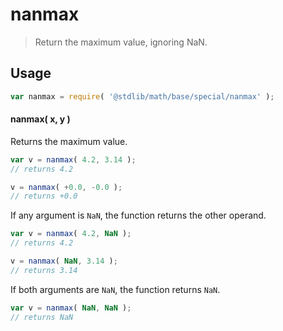 <!--

@license Apache-2.0

Copyright (c) 2024 The Stdlib Authors.

Licensed under the Apache License, Version 2.0 (the "License");
you may not use this file except in compliance with the License.
You may obtain a copy of the License at

   http://www.apache.org/licenses/LICENSE-2.0

Unless required by applicable law or agreed to in writing, software
distributed under the License is distributed on an "AS IS" BASIS,
WITHOUT WARRANTIES OR CONDITIONS OF ANY KIND, either express or implied.
See the License for the specific language governing permissions and
limitations under the License.

-->

# nanmax

> Return the maximum value, ignoring NaN.

<!-- Section to include introductory text. Make sure to keep an empty line after the intro `section` element and another before the `/section` close. -->

<section class="intro">

</section>

<!-- /.intro -->

<!-- Package usage documentation. -->

<section class="usage">

## Usage

```javascript
var nanmax = require( '@stdlib/math/base/special/nanmax' );
```

#### nanmax( x, y )

Returns the maximum value.

```javascript
var v = nanmax( 4.2, 3.14 );
// returns 4.2

v = nanmax( +0.0, -0.0 );
// returns +0.0
```

If any argument is `NaN`, the function returns the other operand.

```javascript
var v = nanmax( 4.2, NaN );
// returns 4.2

v = nanmax( NaN, 3.14 );
// returns 3.14
```

If both arguments are `NaN`, the function returns `NaN`.

```javascript
var v = nanmax( NaN, NaN );
// returns NaN
```


</section>

<!-- /.usage -->

<!-- Package usage notes. Make sure to keep an empty line after the `section` element and another before the `/section` close. -->

<section class="notes">

</section>

<!-- Section for related `stdlib` packages. Do not manually edit this section, as it is automatically populated. -->

<section class="related">

</section>

<!-- /.related -->

<!-- Section for all links. Make sure to keep an empty line after the `section` element and another before the `/section` close. -->

<section class="links">
<!-- <related-links> -->

<!-- </related-links> -->
</section>

<!-- /.links -->
